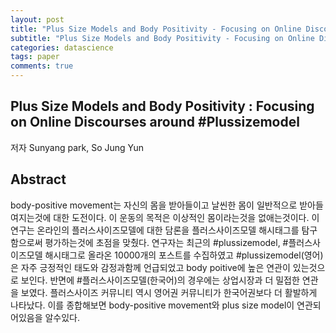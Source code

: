 ```yaml
---
layout: post
title: "Plus Size Models and Body Positivity - Focusing on Online Discourses around #Plussizemodel"
subtitle: "Plus Size Models and Body Positivity - Focusing on Online Discourses around #Plussizemodel"
categories: datascience
tags: paper
comments: true
---
```


## Plus Size Models and Body Positivity : Focusing on Online Discourses around #Plussizemodel
저자 Sunyang park, So Jung Yun

## Abstract 
body-positive movement는 자신의 몸을 받아들이고 날씬한 몸이 일반적으로 받아들여지는것에 대한 도전이다. 이 운동의 목적은 이상적인 몸이라는것을 없애는것이다. 이 연구는 온라인의 플러스사이즈모델에 대한 담론을 플러스사이즈모델 해시태그를 탐구함으로써 평가하는것에 초점을 맞췄다. 연구자는 최근의 #plussizemodel, #플러스사이즈모델 해시태그로 올라온 10000개의 포스트를 수집하였고 #plussizemodel(영어)은 자주 긍정적인 태도와 감정과함께 언급되었고 body poitive에 높은 연관이 있는것으로 보인다. 반면에 #플러스사이즈모델(한국어)의 경우에는 상업시장과 더 밀접한 연관을 보였다. 플러스사이즈 커뮤니티 역시 영어권 커뮤니티가 한국어권보다 더 활발하게 나타났다. 이를 종합해보면 body-positive movement와 plus size model이 연관되어있음을 알수있다. 